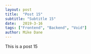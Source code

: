 ```yaml
---
layout: post
title:  "Post 15"
subtitle: "Subtitle 15"
date:   2019-3-16
tags: ["Frontend", "Backend", "Void"]
author: Mike Dane
---
```

This is a post 15
